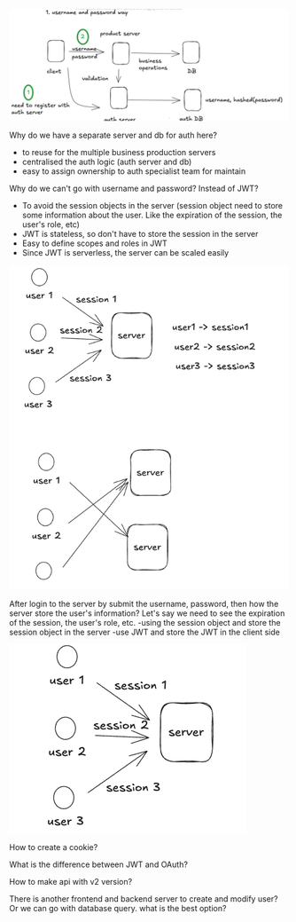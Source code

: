 ![img.png](/assets/img.png)

Why do we have a separate server and db for auth here?
- to reuse for the multiple business production servers
- centralised the auth logic (auth server and db)
- easy to assign ownership to auth specialist team for maintain

Why do we can't go with username and password? Instead of JWT?
- To avoid the session objects in the server (session object need to store some information about the user. Like the expiration of the session, the user's role, etc)
- JWT is stateless, so don't have to store the session in the server
- Easy to define scopes and roles in JWT
- Since JWT is serverless, the server can be scaled easily

![img_2.png](/assets/img_2.png)

After login to the server by submit the username, password, then how the server store the user's information? Let's say we need
to see the expiration of the session, the user's role, etc.
 -using the session object and store the session object in the server
 -use JWT and store the JWT in the client side 

![img_1.png](/assets/img_1.png)




How to create a cookie?


What is the difference between JWT and OAuth?

How to make api with v2 version?

There is another frontend and backend server to create and modify user? Or we can go with database query. what is the best option?
